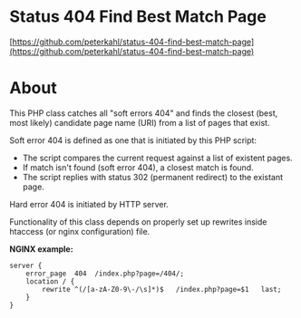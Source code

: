 Status 404 Find Best Match Page
===============================

[https://github.com/peterkahl/status-404-find-best-match-page](https://github.com/peterkahl/status-404-find-best-match-page)

About
=====

This PHP class catches all "soft errors 404" and finds the closest (best,
most likely) candidate page name (URI) from a list of pages that exist.

Soft error 404 is defined as one that is initiated by this PHP script:

* The script compares the current request against a list of existent pages.
* If match isn't found (soft error 404), a closest match is found.
* The script replies with status 302 (permanent redirect) to the existant
  page.

Hard error 404 is initiated by HTTP server.

Functionality of this class depends on properly set up rewrites inside
htaccess (or nginx configuration) file.

**NGINX example:**

```nginx
server {
	error_page  404  /index.php?page=/404/;
	location / {
        rewrite ^(/[a-zA-Z0-9\-/\s]*)$   /index.php?page=$1   last;
    }
}
```

